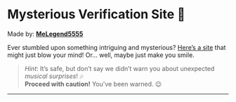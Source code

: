 # Mysterious Verification Site 👀

Made by: **[MeLegend5555](https://github.com/MeLegend5555)**

Ever stumbled upon something intriguing and mysterious? [Here’s a site](https://melegend5555.github.io/Verification/) that might just blow your mind! Or… well, maybe just make you smile.

> *Hint*: It’s safe, but don’t say we didn’t warn you about unexpected *musical surprises*! 🎶  
**Proceed with caution!** You've been warned. 😉

---
